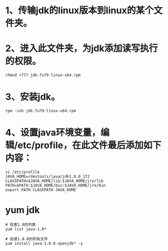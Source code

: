 
# 1、传输jdk的linux版本到linux的某个文件夹。

# 2、进入此文件夹，为jdk添加读写执行的权限。
```shell
chmod +777 jdk-7u79-linux-x64.rpm
```

# 3、安装jdk。
```shell
rpm -ivh jdk-7u79-linux-x64.rpm 
```

# 4、设置java环境变量，编辑/etc/profile，在此文件最后添加如下内容：
```shell
vi /etc/profile
JAVA_HOME=/devtools/java/jdk1.8.0_172
CLASSPATH=$JAVA_HOME/lib:$JAVA_HOME/jre/lib
PATH=$PATH:$JAVA_HOME/bin:$JAVA_HOME/jre/bin
export PATH CLASSPATH JAVA_HOME
```

# yum jdk

```shell
# 检索1.8的列表
yum list java-1.8* 

# 安装1.8.0的所有文件
yum install java-1.8.0-openjdk* -y

```
